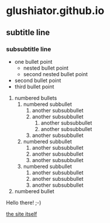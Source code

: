 # glushiator.github.io

## subtitle line

### subsubtitle line

* one bullet point
  * nested bullet point
  * second nested bullet point
* second bullet point
* third bullet point

1. numbered bullets
   1. numbered subbullet
      1. another subsubbullet
      1. another subsubbullet
         1. another subsubbullet
         1. another subsubbullet
      1. another subsubbullet
   1. numbered subbullet
      1. another subsubbullet
      1. another subsubbullet
      1. another subsubbullet
   1. numbered subbullet
      1. another subsubbullet
      1. another subsubbullet
      1. another subsubbullet
1. numbered bullet

Hello there! ;-)

[the site itself](https://glushiator.github.io/)
